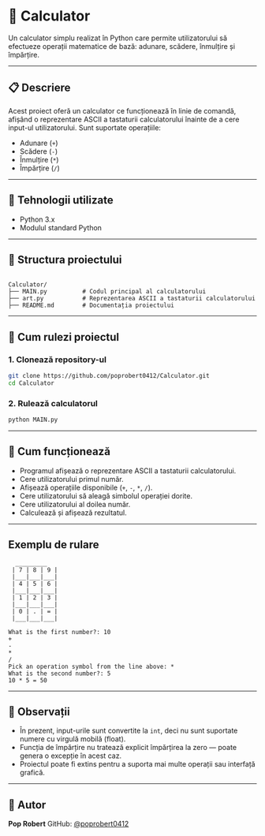 # 🧮 Calculator

Un calculator simplu realizat în Python care permite utilizatorului să efectueze operații matematice de bază: adunare, scădere, înmulțire și împărțire.

---

## 📋 Descriere

Acest proiect oferă un calculator ce funcționează în linie de comandă, afișând o reprezentare ASCII a tastaturii calculatorului înainte de a cere input-ul utilizatorului. Sunt suportate operațiile:

- Adunare (`+`)
- Scădere (`-`)
- Înmulțire (`*`)
- Împărțire (`/`)

---

## 🧰 Tehnologii utilizate

- Python 3.x
- Modulul standard Python

---

## 📁 Structura proiectului

```

Calculator/
├── MAIN.py          # Codul principal al calculatorului
├── art.py           # Reprezentarea ASCII a tastaturii calculatorului
├── README.md        # Documentația proiectului

````

---

## 🚀 Cum rulezi proiectul

### 1. Clonează repository-ul

```bash
git clone https://github.com/poprobert0412/Calculator.git
cd Calculator
````

### 2. Rulează calculatorul

```bash
python MAIN.py
```

---

## 📝 Cum funcționează

* Programul afișează o reprezentare ASCII a tastaturii calculatorului.
* Cere utilizatorului primul număr.
* Afișează operațiile disponibile (`+`, `-`, `*`, `/`).
* Cere utilizatorului să aleagă simbolul operației dorite.
* Cere utilizatorului al doilea număr.
* Calculează și afișează rezultatul.

---

## Exemplu de rulare

```
  _________
 | 7 | 8 | 9 |
 |___|___|___|
 | 4 | 5 | 6 |
 |___|___|___|
 | 1 | 2 | 3 |
 |___|___|___|
 | 0 | . | = |
 |___|___|___|

What is the first number?: 10
+
-
*
/
Pick an operation symbol from the line above: *
What is the second number?: 5
10 * 5 = 50
```

---

## 📌 Observații

* În prezent, input-urile sunt convertite la `int`, deci nu sunt suportate numere cu virgulă mobilă (float).
* Funcția de împărțire nu tratează explicit împărțirea la zero — poate genera o excepție în acest caz.
* Proiectul poate fi extins pentru a suporta mai multe operații sau interfață grafică.

---

## 👤 Autor

**Pop Robert**
GitHub: [@poprobert0412](https://github.com/poprobert0412)
